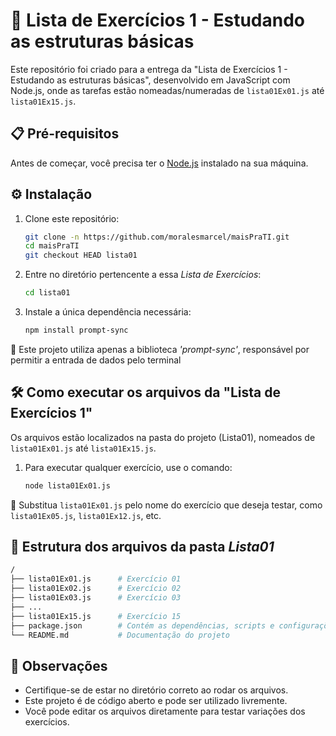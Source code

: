 # 📇 Lista de Exercícios 1 - Estudando as estruturas básicas
Este repositório foi criado para a entrega da "Lista de Exercícios 1 - Estudando as estruturas básicas", desenvolvido em JavaScript com Node.js, onde as tarefas estão nomeadas/numeradas de `lista01Ex01.js` até `lista01Ex15.js`.

## 📋 Pré-requisitos
Antes de começar, você precisa ter o [Node.js](https://nodejs.org/) instalado na sua máquina.

## ⚙️ Instalação
1. Clone este repositório:
    ```bash
    git clone -n https://github.com/moralesmarcel/maisPraTI.git
    cd maisPraTI
    git checkout HEAD lista01
    ```

2. Entre no diretório pertencente a essa _Lista de Exercícios_:
    ```bash
    cd lista01
    ```
    
3. Instale a única dependência necessária:
    ```bash
    npm install prompt-sync
    ```

🚨 Este projeto utiliza apenas a biblioteca _'prompt-sync'_, responsável por permitir a entrada de dados pelo terminal

## 🛠️ Como executar os arquivos da "Lista de Exercícios 1"

Os arquivos estão localizados na pasta do projeto (Lista01), nomeados de `lista01Ex01.js` até `lista01Ex15.js`.

1. Para executar qualquer exercício, use o comando:
    ```bash
    node lista01Ex01.js
    ```

🚨 Substitua `lista01Ex01.js` pelo nome do exercício que deseja testar, como `lista01Ex05.js`, `lista01Ex12.js`, etc.

## 📂 Estrutura dos arquivos da pasta _Lista01_
```bash
/
├── lista01Ex01.js      # Exercício 01
├── lista01Ex02.js      # Exercício 02
├── lista01Ex03.js      # Exercício 03
├── ...
├── lista01Ex15.js      # Exercício 15
├── package.json        # Contém as dependências, scripts e configurações
└── README.md           # Documentação do projeto
```

## 📑 Observações
* Certifique-se de estar no diretório correto ao rodar os arquivos.
* Este projeto é de código aberto e pode ser utilizado livremente.
* Você pode editar os arquivos diretamente para testar variações dos exercícios.
